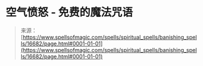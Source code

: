 <!--yml

category: 未分类

date: 2024-06-12 18:57:16

-->

# 空气愤怒 - 免费的魔法咒语

> 来源：[https://www.spellsofmagic.com/spells/spiritual_spells/banishing_spells/16682/page.html#0001-01-01](https://www.spellsofmagic.com/spells/spiritual_spells/banishing_spells/16682/page.html#0001-01-01)
